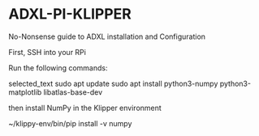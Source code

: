 # ADXL-PI-KLIPPER
No-Nonsense guide to ADXL installation and Configuration

First, SSH into your RPi

Run the following commands:


selected_text
sudo apt update
sudo apt install python3-numpy python3-matplotlib libatlas-base-dev 

then install NumPy in the Klipper environment

~/klippy-env/bin/pip install -v numpy


















